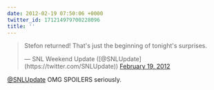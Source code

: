 ```yaml
---
date: 2012-02-19 07:50:06 +0000
twitter_id: 171214979700228096
title: ''
---
```


<blockquote class="twitter-tweet"><p lang="en" dir="ltr">Stefon returned! That&#39;s just the beginning of tonight&#39;s surprises.</p>&mdash; SNL Weekend Update ([@SNLUpdate](https://twitter.com/SNLUpdate)) <a href="https://twitter.com/SNLUpdate/status/171093099454545920?ref_src=twsrc%5Etfw">February 19, 2012</a></blockquote>
<script async src="https://platform.twitter.com/widgets.js" charset="utf-8"></script>

[@SNLUpdate](https://twitter.com/SNLUpdate) OMG SPOILERS seriously.

